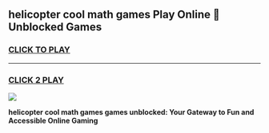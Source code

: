 
## helicopter cool math games Play Online 👋 Unblocked Games
<h3>
<a href="https://news.freeplayer.one?title=helicopter_cool_math_games&ref=17CMG">CLICK TO PLAY</a></h3>
<hr>

<h3>
<a href="https://news.freeplayer.one?title=helicopter_cool_math_games&ref=17CMG">CLICK 2 PLAY</a>
  
</h3>

<a href="https://news.freeplayer.one?title=helicopter_cool_math_games&ref=17CMG/"><img src="https://clearcache.store/games.png"></a>


**helicopter cool math games games unblocked: Your Gateway to Fun and Accessible Online Gaming**

